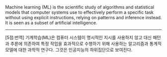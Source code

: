 Machine learning (ML) is the scientific study of algorithms and statistical models that computer systems use to effectively perform a specific task without using explicit instructions, relying on patterns and inference instead. It is seen as a subset of artificial intelligence.

*  *  *
[5점:번역]
기계학습(ML)은 컴퓨터 시스템이 명시적인 지시를 사용하지 않고 대신 패턴과 추론에 의존하여 특정 작업을 효과적으로 수행하기 위해 사용하는 알고리즘과 통계적 모델에 대한 과학적 연구다. 그것은 인공지능의 하위집단으로 보여진다.

